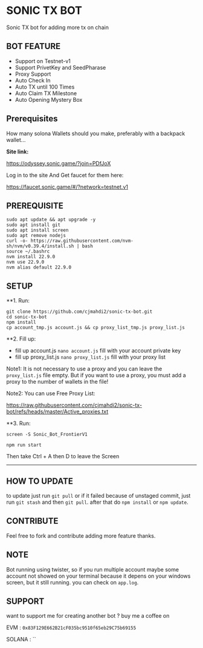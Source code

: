 # SONIC TX BOT

Sonic TX bot for adding more tx on chain

## BOT FEATURE

- Support on Testnet-v1
- Support PrivetKey and SeedPharase
- Proxy Support
- Auto Check In
- Auto TX until 100 Times
- Auto Claim TX Milestone
- Auto Opening Mystery Box

## Prerequisites

How many solona Wallets should you make, preferably with a backpack wallet...
 
**Site link:**

https://odyssey.sonic.game/?join=PDfJoX

Log in to the site And Get faucet for them here:

https://faucet.sonic.game/#/?network=testnet.v1

## PREREQUISITE

```
sudo apt update && apt upgrade -y
sudo apt install git
sudo apt install screen
sudo apt remove nodejs
curl -o- https://raw.githubusercontent.com/nvm-sh/nvm/v0.39.4/install.sh | bash
source ~/.bashrc
nvm install 22.9.0
nvm use 22.9.0
nvm alias default 22.9.0
```

## SETUP

**1. Run:
```
git clone https://github.com/cjmahdi2/sonic-tx-bot.git
cd sonic-tx-bot
npm install
cp account_tmp.js account.js && cp proxy_list_tmp.js proxy_list.js
```

**2. Fill up:
- fill up account.js `nano account.js` fill with your account private key
- fill up proxy_list.js `nano proxy_list.js` fill with your proxy list

Note1: It is not necessary to use a proxy and you can leave the `proxy_list.js` file empty.
But if you want to use a proxy, you must add a proxy to the number of wallets in the file!

Note2: You can use Free Proxy List:

https://raw.githubusercontent.com/cjmahdi2/sonic-tx-bot/refs/heads/master/Active_proxies.txt


**3. Run:
```
screen -S Sonic_Bot_FrontierV1
```
```
npm run start
```
Then take Ctrl + A then D to leave the Screen



----------------------------------------------------------------------------------
## HOW TO UPDATE

to update just run `git pull` or if it failed because of unstaged commit, just run `git stash` and then `git pull`. after that do `npm install` or `npm update`.

## CONTRIBUTE

Feel free to fork and contribute adding more feature thanks.

## NOTE

Bot running using twister, so if you run multiple account maybe some account not showed on your terminal because it depens on your windows screen, but it still running. you can check on `app.log`.

## SUPPORT

want to support me for creating another bot ?
buy me a coffee on

EVM : `0x83F129E662B21cF035bc9510f65eb29C75b69155`

SOLANA : ``
